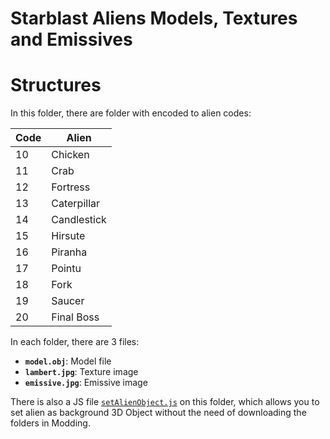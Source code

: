 # Starblast Aliens Models, Textures and Emissives

# Structures
In this folder, there are folder with encoded to alien codes:

| Code | Alien |
| - | - |
| 10 | Chicken | 
| 11 | Crab |
| 12 | Fortress |
| 13 | Caterpillar |
| 14 | Candlestick |
| 15 | Hirsute |
| 16 | Piranha |
| 17 | Pointu |
| 18 | Fork |
| 19 | Saucer |
| 20 | Final Boss |

In each folder, there are 3 files:
* **`model.obj`**: Model file
* **`lambert.jpg`**: Texture image
* **`emissive.jpg`**: Emissive image

There is also a JS file [`setAlienObject.js`](setAlienObject.js) on this folder, which allows you to set alien as background 3D Object without the need of downloading the folders in Modding.
